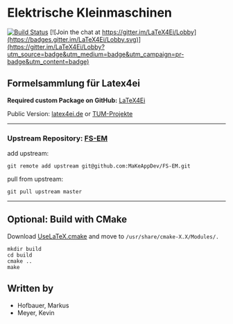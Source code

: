 # Elektrische Kleinmaschinen

[![Build Status](https://travis-ci.org/MaKeAppDev/FS-EKM.svg?branch=master)](https://travis-ci.org/MaKeAppDev/FS-EKM)
[![Join the chat at https://gitter.im/LaTeX4Ei/Lobby](https://badges.gitter.im/LaTeX4Ei/Lobby.svg)](https://gitter.im/LaTeX4Ei/Lobby?utm_source=badge&utm_medium=badge&utm_campaign=pr-badge&utm_content=badge)

## Formelsammlung für Latex4ei

**Required custom Package on GitHub:** [LaTeX4Ei](https://github.com/latex4ei/latex4ei-packages)

Public Version: [latex4ei.de](http://latex4ei.de) or [TUM-Projekte](https://makeappdev.github.io/TUM-Projekte/)

--------------------------------------

### Upstream Repository: [FS-EM](https://github.com/MaKeAppDev/FS-EM)

add upstream:

    git remote add upstream git@github.com:MaKeAppDev/FS-EM.git

pull from upstream:

    git pull upstream master

--------------------------------------

## Optional: Build with CMake

Download [UseLaTeX.cmake](https://cmake.org/Wiki/CMakeUserUseLATEX) and move to `/usr/share/cmake-X.X/Modules/.`

```shell
mkdir build
cd build
cmake ..
make
```

## Written by

- Hofbauer, Markus
- Meyer, Kevin
